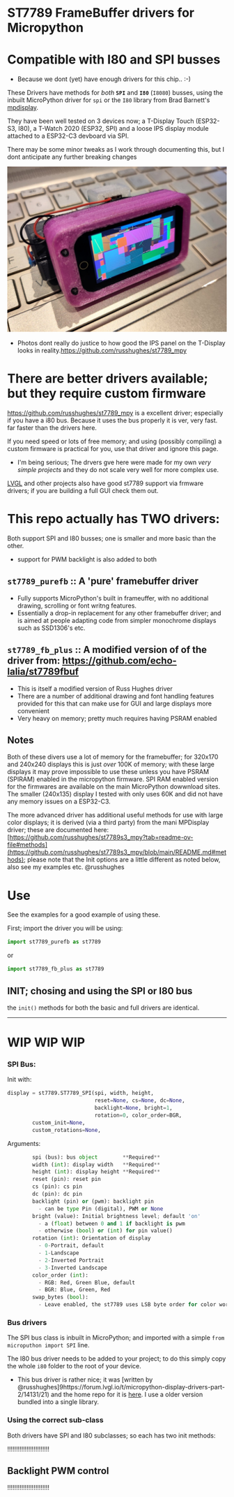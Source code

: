 # ST7789 FrameBuffer drivers for Micropython
# Compatible with I80 and SPI busses
* Because we dont (yet) have enough drivers for this chip.. :-)

These Drivers have methods for *both* **`SPI`** and **`I80`** (`I8080`) busses, using the inbuilt MicroPython driver for `spi` or the `I80` library from Brad Barnett's [mpdisplay](https://github.com/bdbarnett/mpdisplay).

They have been well tested on 3 devices now; a T-Display Touch (ESP32-S3, I80), a T-Watch 2020 (ESP32, SPI) and a loose IPS display module attached to a ESP32-C3 devboard via SPI.

There may be some minor tweaks as I work through documenting this, but I dont anticipate any further breaking changes

[![Demos](doc/tdisplay2.jpg)](doc/tdisplay2.jpg)
* Photos dont really do justice to how good the IPS panel on the T-Display looks in reality.https://github.com/russhughes/st7789_mpy

# There are better drivers available; but they require custom firmware
https://github.com/russhughes/st7789_mpy is a excellent driver; especially if you have a i80 bus. Because it uses the bus properly it is ver, very fast. far faster than the drivers here.

If you need speed or lots of free memory; and using (possibly compiling) a custom firmware is practical for you, use that driver and ignore this page.
- I'm being serious; The drvers  gve here were made for my own *very simple projects* and they do not scale very well for more complex use.

[LVGL](https://docs.lvgl.io/master/details/integration/bindings/micropython.html) and other projects also have good st7789 support via frmware drivers; if you are building a full GUI check them out.

# This repo actually has TWO drivers:

Both support SPI and I80 busses; one is smaller and more basic than the other.
- support for PWM backlight is also added to both

## `st7789_purefb` :: A 'pure' framebuffer driver
* Fully supports MicroPython's built in frameuffer, with no additional drawing, scrolling or font writng features.
* Essentially a drop-in replacement for any other framebuffer driver; and is aimed at people adapting code from simpler monochrome displays such as SSD1306's etc.

## `st7789_fb_plus` :: A modified version of of the driver from: https://github.com/echo-lalia/st7789fbuf
* This is itself a modified version of Russ Hughes driver
* There are a number of additional drawing and font handling features provided for this that can make use for GUI and large displays more convenient
* Very heavy on memory; pretty much requires having PSRAM enabled

## Notes
Both of these divers use a lot of memory for the framebuffer; for 320x170 and 240x240 displays this is just *over* 100K of memory; with these large displays it may prove impossible to use these unless you have PSRAM (SPIRAM) enabled in the micropython firmware. SPI RAM enabled version for the firmwares are available on the main MicroPython dowwnload sites. The smaller (240x135) display I tested with only uses 60K and did not have any memory issues on a ESP32-C3.

The more advanced driver has additional useful methods for use with large color displays; it is derived (via a third party) from the mani MPDisplay driver; these are documented here: [https://github.com/russhughes/st7789s3_mpy?tab=readme-ov-file#methods](https://github.com/russhughes/st7789s3_mpy/blob/main/README.md#methods); please note that the Init options are a little different as noted below, also see my examples etc.
@russhughes 

# Use
See the examples for a good example of using these.

First; import the driver you will be using:
```python
import st7789_purefb as st7789
```
or
```python
import st7789_fb_plus as st7789
```

## INIT; chosing and using the SPI or I80 bus
the `init()` methods for both the basic and full drivers are identical.

-------------------------------------------------
# WIP WIP WIP

### SPI Bus:
Init with:
```python
display = st7789.ST7789_SPI(spi, width, height,
                            reset=None, cs=None, dc=None,
                            backlight=None, bright=1,
                            rotation=0, color_order=BGR,
        custom_init=None,
        custom_rotations=None,
```

Arguments:
```python
        spi (bus): bus object        **Required**
        width (int): display width   **Required**
        height (int): display height **Required**
        reset (pin): reset pin
        cs (pin): cs pin
        dc (pin): dc pin
        backlight (pin) or (pwm): backlight pin
          - can be type Pin (digital), PWM or None
        bright (value): Initial brightness level; default 'on'
          - a (float) between 0 and 1 if backlight is pwm
          - otherwise (bool) or (int) for pin value()
        rotation (int): Orientation of display
          - 0-Portrait, default
          - 1-Landscape
          - 2-Inverted Portrait
          - 3-Inverted Landscape
        color_order (int):
          - RGB: Red, Green Blue, default
          - BGR: Blue, Green, Red
        swap_bytes (bool):
          - Leave enabled, the st7789 uses LSB byte order for color words
```



### Bus drivers
The SPI bus class is inbuilt in MicroPython; and imported with a simple `from microputhon import SPI` line.

The I80 bus driver needs to be added to your project; to do this simply copy the whole `i80` folder to the root of your device.
- This bus driver is rather nice; it was [written by @russhughes]9https://forum.lvgl.io/t/micropython-display-drivers-part-2/14131/21) and the home repo for it is [here](https://github.com/bdbarnett/mpdisplay/tree/main/drivers/bus). I use a older version bundled into a single library.

### Using the correct sub-class
Both drivers have SPI and I80 subclasses; so each has two init methods:

<TODO> !!!!!!!!!!!!!!!!!!!!!!!!

## Backlight PWM control

<TODO> !!!!!!!!!!!!!!!!!!!!!!!!
